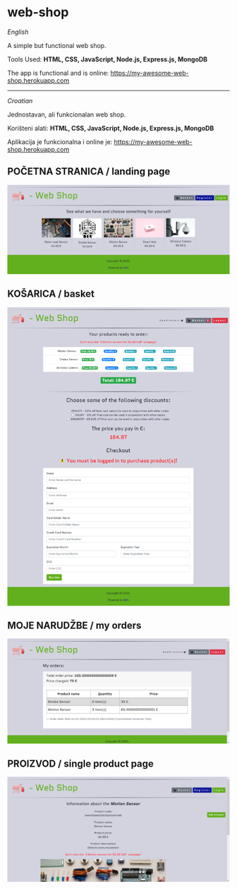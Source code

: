 # web-shop

_English_

A simple but functional web shop.

Tools Used: **HTML, CSS, JavaScript, Node.js, Express.js, MongoDB**

The app is functional and is online: https://my-awesome-web-shop.herokuapp.com

********************************************

_Croatian_

Jednostavan, ali funkcionalan web shop.

Korišteni alati: **HTML, CSS, JavaScript, Node.js, Express.js, MongoDB**

Aplikacija je funkcionalna i online je: https://my-awesome-web-shop.herokuapp.com

## POČETNA STRANICA / landing page

![alt text](https://github.com/suncica-negra/web-shop/blob/master/public/index.png)

## KOŠARICA / basket

![alt text](https://github.com/suncica-negra/web-shop/blob/master/public/basket1.png)

## MOJE NARUDŽBE / my orders

![alt text](https://github.com/suncica-negra/web-shop/blob/master/public/orders.png)

## PROIZVOD / single product page

![alt text](https://github.com/suncica-negra/web-shop/blob/master/public/product.png)
